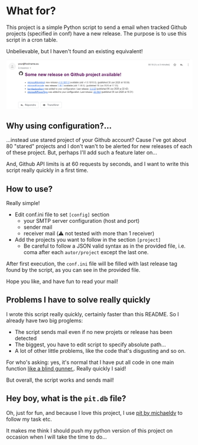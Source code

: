 What for?
=========

This project is a simple Python script to send a email when tracked Github projects (specified in conf) have a new release.
The purpose is to use this script in a cron table.

Unbelievable, but I haven't found an existing equivalent!

![An example of mail sent by the script](example-mail.png)

Why using configuration?...
------------------------
...instead use stared project of your Github account?
Cause I've got about 80 "stared" projects and I don't wan't to be alerted for new releases of each of these project.
But, perhaps I'll add such a feature later on...

And, Github API limits is at 60 requests by seconds, and I want to write this script really quickly in a first time.

How to use?
-----------
Really simple!

* Edit conf.ini file to set `[config]` section
  * your SMTP server configuration (host and port)
  * sender mail
  * receiver mail (:warning: not tested with more than 1 receiver)
* Add the projects you want to follow in the section `[project]`
  * Be careful to follow a JSON valid syntax as in the provided file, i.e. coma after each `autor/project` except the last one.

After first execution, the `conf.ini` file will be filled with last release tag found by the script, as you can see in the provided file.

Hope you like, and have fun to read your mail!

Problems I have to solve really quickly
---------------------------------------
I wrote this script really quickly, certainly faster than this README. So I already have two big proglems:
* The script sends mail even if no new projets or release has been detected
* The biggest, you have to edit script to specify absolute path...
* A lot of other little problems, like the code that's disgusting and so on.

For who's asking: yes, it's normal that I have put all code in one main function [like a blind gunner.](https://media.giphy.com/media/1yMexL5rkwYhuiVEmZ/giphy.gif). Really quickly I said!

But overall, the script works and sends mail!

Hey boy, what is the `pit.db` file?
-----------------------------------
Oh, just for fun, and because I love this project, I use [pit by michaeldv](https://github.com/michaeldv/pit) to follow my task etc.

It makes me think I should push my python version of this project on occasion when I will take the time to do...


